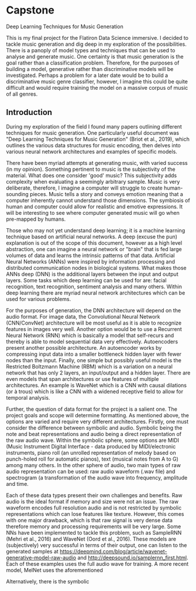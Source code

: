 # Capstone
Deep Learning Techniques for Music Generation

This is my final project for the Flatiron Data Science immersive. I decided to tackle music generation and dig deep in my exploration of the possibilities. There is a panoply of model types and techniques that can be used to analyse and generate music. One certainty is that music generation is the goal rather than a classification problem. Therefore, for the purposes of building a model, generative rather than discriminative models will be investigated. Perhaps a problem for a later date would be to build a discriminative music genre classifier, however, I imagine this could be quite difficult and would require training the model on a massive corpus of music of all genres.

## Introduction

During my exploration of the field I found many papers outlining different techniques for music generation. One particularly useful document was "Deep Learning Techniques for Music Generation" (Briot et al., 2019), which outlines the various data structures for music encoding, then delves into various neural network architectures and examples of specific models. 

There have been myriad attempts at generating music, with varied success (in my opinion). Something pertinent to music is the subjectivity of the material. What does one consider 'good' music? This subjectivity adds complexity when evaluating a seemingly arbitrary sample. Music is very deliberate, therefore, I imagine a computer will struggle to create human-sounding pieces. Music tells a story and conveys emotion meaning that a computer inherently cannot understand those dimensions. The symbiosis of human and computer could allow for realistic and emotive expressions. It will be interesting to see where computer generated music will go when pre-mapped by humans.

Those who may not yet understand deep learning; it is a machine learning technique based on artificial neural networks. A deep (excuse the pun) explanation is out of the scope of this document, however as a high level abstraction, one can imagine a neural network or "brain" that is fed large volumes of data and learns the intrinsic patterns of that data. Artificial Neural Networks (ANNs) were inspired by information processing and distributed communication nodes in biological systems. What makes those ANNs deep (DNN) is the additional layers between the input and output layers. Some tasks which deep learning can be used for are: facial recognition, text recognition, sentiment analysis and many others. Within deep learning there are myriad neural network architectures which can be used for various problems.

For the purposes of generation, the DNN architecture will depend on the audio format. For image data, the Convolutional Neural Network (CNN/ConvNet) architecture will be most useful as it is able to recognize features in images very well. Another option would be to use a Recurrent Neural Network (RNN) which is basically a model that self-recurs and thereby is able to model sequential data very effectively. Autoencoders present another possible architecture. An autoencoder works by compressing input data into a smaller bottleneck hidden layer with fewer nodes than the input. Finally, one simple but possibly useful model is the Restricted Boltzmann Machine (RBM) which is a variation on a neural network that has only 2 layers, an input/output and a hidden layer. There are even models that span architectures or use features of multiple architectures. An example is WaveNet which is a CNN with causal dilations (or à trous) which is like a CNN with a widened receptive field to allow for temporal analysis.

Further, the question of data format for the project is a salient one. The project goals and scope will determine formatting. As mentioned above, the options are varied and require very different architectures. Firstly, one must consider the difference between symbolic and audio. Symbolic being the note and beat representations and audio being a direct representation of the raw audio wave. Within the symbolic sphere, some options are MIDI (Music Instrument Digital Interface - data produced by MIDI/electronic instruments, piano roll (an unrolled representation of melody based on punch-holed roll for automatic pianos), text (musical notes from A to G) among many others. In the other sphere of audio, two main types of raw audio representation can be used: raw audio waveform (.wav file) and spectrogram (a transformation of the audio wave into frequency, amplitude and time. 

Each of these data types present their own challenges and benefits. Raw audio is the ideal format if memory and size were not an issue. The raw waveform encodes full resolution audio and is not restricted by symbolic representations which can lose features like texture. However, this comes with one major drawback, which is that raw signal is very dense data therefore memory and processing requirements will be very large. Some NNs have been implemented to tackle this problem, such as SampleRNN (Mehri et al., 2016) and WaveNet (Oord et al., 2016). These models are (subjectively) very successful in terms of their output, one can listen to the generated samples at https://deepmind.com/blog/article/wavenet-generative-model-raw-audio and http://deepsound.io/samplernn_first.html. Each of these examples uses the full audio wave for training. A more recent model, MelNet uses the aforementioned 

Alternatively, there is the symbolic 




